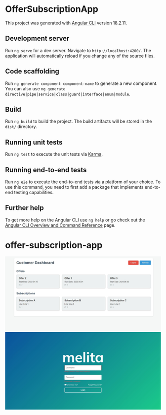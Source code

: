 # OfferSubscriptionApp

This project was generated with [Angular CLI](https://github.com/angular/angular-cli) version 18.2.11.

## Development server

Run `ng serve` for a dev server. Navigate to `http://localhost:4200/`. The application will automatically reload if you change any of the source files.

## Code scaffolding

Run `ng generate component component-name` to generate a new component. You can also use `ng generate directive|pipe|service|class|guard|interface|enum|module`.

## Build

Run `ng build` to build the project. The build artifacts will be stored in the `dist/` directory.

## Running unit tests

Run `ng test` to execute the unit tests via [Karma](https://karma-runner.github.io).

## Running end-to-end tests

Run `ng e2e` to execute the end-to-end tests via a platform of your choice. To use this command, you need to first add a package that implements end-to-end testing capabilities.

## Further help

To get more help on the Angular CLI use `ng help` or go check out the [Angular CLI Overview and Command Reference](https://angular.dev/tools/cli) page.
# offer-subscription-app


![image_Alt](https://github.com/Eodera1/offer-subscription-app/blob/93fcdc4bda102f6dd646793402c37851b28859a7/Customer-dashboard.JPG)
![image_Alt](https://github.com/Eodera1/offer-subscription-app/blob/1896c6462ff22bae376c7729ed61615944cad740/Melita_error_page.JPG)
